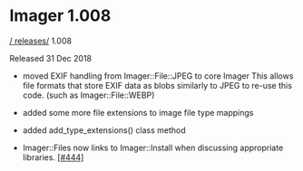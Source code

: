 # Imager 1.008

[ / ](..) [releases/](./) 1.008

Released 31 Dec 2018

 - moved EXIF handling from Imager::File::JPEG to core Imager This allows file formats that store EXIF data as blobs similarly to JPEG to re-use this code. (such as Imager::File::WEBP)

 - added some more file extensions to image file type mappings

 - added add_type_extensions() class method

 - Imager::Files now links to Imager::Install when discussing appropriate libraries. [[#444]](https://github.com/tonycoz/imager/issues/444)